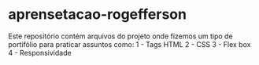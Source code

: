# aprensetacao-rogefferson
Este repositório contém arquivos do projeto onde fizemos um tipo de portifólio para praticar assuntos como:
1 - Tags HTML
2 - CSS
3 - Flex box
4 - Responsividade
